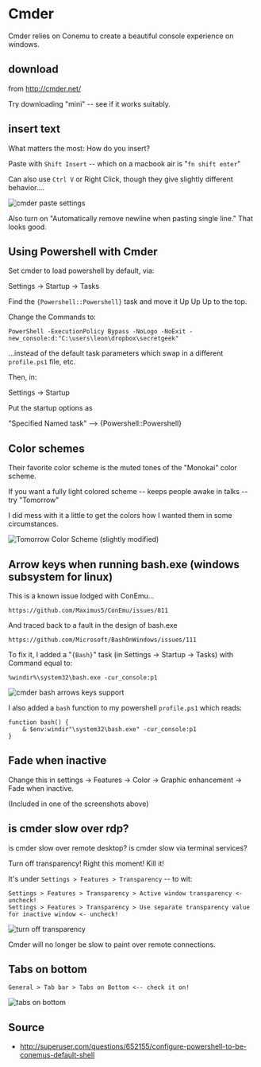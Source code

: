 ﻿# Cmder

Cmder relies on Conemu to create a beautiful console experience on windows.

## download

from <http://cmder.net/>

Try downloading "mini" -- see if it works suitably.

## insert text

What matters the most: How do you insert?

Paste with `Shift Insert` -- which on a macbook air is "`fn shift enter`"

Can also use `Ctrl V` or Right Click, though they give slightly different behavior....

![cmder paste settings](CmdEr_Paste_Settings.png)

Also turn on "Automatically remove newline when pasting single line." That looks good.

## Using Powershell with Cmder

Set cmder to load powershell by default, via:

Settings -> Startup -> Tasks

Find the `{Powershell::Powershell}` task and move it Up Up Up to the top.

Change the Commands to:

    PowerShell -ExecutionPolicy Bypass -NoLogo -NoExit -new_console:d:"C:\users\leon\dropbox\secretgeek"

...instead of the default task parameters which swap in a different `profile.ps1` file, etc.

Then, in:

Settings -> Startup

Put the startup options as

"Specified Named task" --> {Powershell::Powershell}

## Color schemes

Their favorite color scheme is the muted tones of the "Monokai" color scheme.

If you want a fully light colored scheme -- keeps people awake in talks -- try "Tomorrow"

I did mess with it a little to get the colors how I wanted them in some circumstances.

![Tomorrow Color Scheme (slightly modified)](CmdEr_Color_Scheme_Based_On_Tomorrow.png)

## Arrow keys when running bash.exe (windows subsystem for linux)

This is a known issue lodged with ConEmu...

    https://github.com/Maximus5/ConEmu/issues/811

And traced back to a fault in the design of bash.exe

    https://github.com/Microsoft/BashOnWindows/issues/111

To fix it, I added a "`{Bash}`" task (in Settings -> Startup -> Tasks) with Command equal to:

    %windir%\system32\bash.exe -cur_console:p1

![cmder bash arrows keys support](CmdEr_Bash.png)

I also added a `bash` function to my powershell `profile.ps1` which reads:

    function bash() {
        & $env:windir"\system32\bash.exe" -cur_console:p1
    }

## Fade when inactive

Change this in settings -> Features -> Color -> Graphic enhancement -> Fade when inactive.

(Included in one of the screenshots above)

## is cmder slow over rdp?

is cmder slow over remote desktop? is cmder slow via terminal services?

Turn off transparency! Right this moment! Kill it!

It's under `Settings > Features > Transparency` -- to wit:

	Settings > Features > Transparency > Active window transparency <- uncheck!
	Settings > Features > Transparency > Use separate transparency value for inactive window <- uncheck!

![turn off transparency](cmder_rdp_speed.png)

Cmder will no longer be slow to paint over remote connections.

## Tabs on bottom

    General > Tab bar > Tabs on Bottom <-- check it on!

![tabs on bottom](cmder_tabs_on_bottom.png)

## Source

 * <http://superuser.com/questions/652155/configure-powershell-to-be-conemus-default-shell>